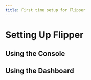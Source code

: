 ```yaml
---
title: First time setup for Flipper
---
```


# Setting Up Flipper

## Using the Console

## Using the Dashboard
